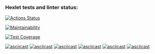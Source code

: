 ### Hexlet tests and linter status:
[![Actions Status](https://github.com/DimaSmolin/python-project-49/workflows/hexlet-check/badge.svg)](https://github.com/DimaSmolin/python-project-49/actions)

[![Maintainability](https://api.codeclimate.com/v1/badges/3bb21686e36efce0a13f/maintainability)](https://codeclimate.com/github/DimaSmolin/python-project-49/maintainability)

[![Test Coverage](https://api.codeclimate.com/v1/badges/3bb21686e36efce0a13f/test_coverage)](https://codeclimate.com/github/DimaSmolin/python-project-49/test_coverage)

[![asciicast](https://asciinema.org/a/3WqSnks5NN6uvu6yNmfegDs5Y.svg)](https://asciinema.org/a/3WqSnks5NN6uvu6yNmfegDs5Y)
[![asciicast](https://asciinema.org/a/Nm849lSmzgDhnaZ8FJrw4BPE1.svg)](https://asciinema.org/a/Nm849lSmzgDhnaZ8FJrw4BPE1)
[![asciicast](https://asciinema.org/a/RvUVIAygnMmB1QgEokzHWtJ7R.svg)](https://asciinema.org/a/RvUVIAygnMmB1QgEokzHWtJ7R)
[![asciicast](https://asciinema.org/a/bE9Hhf95AtcyqvJsGV8JpKYeX.svg)](https://asciinema.org/a/bE9Hhf95AtcyqvJsGV8JpKYeX)
[![asciicast](https://asciinema.org/a/uMz03LrHvEa25VNXbEaoeZxNd.svg)](https://asciinema.org/a/uMz03LrHvEa25VNXbEaoeZxNd)
[![asciicast](https://asciinema.org/a/F7A1W7I2u0fDif0fbYC5jsvQz.svg)](https://asciinema.org/a/F7A1W7I2u0fDif0fbYC5jsvQz)
